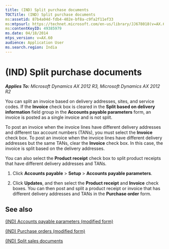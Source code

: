 ```yaml
---
title: (IND) Split purchase documents
TOCTitle: (IND) Split purchase documents
ms:assetid: 87b4a04d-fdb4-402e-bf8a-c9fa2f11ef33
ms:mtpsurl: https://technet.microsoft.com/en-us/library/JJ678018(v=AX.60)
ms:contentKeyID: 49385979
ms.date: 04/18/2014
mtps_version: v=AX.60
audience: Application User
ms.search.region: India
---
```


# (IND) Split purchase documents 


_**Applies To:** Microsoft Dynamics AX 2012 R3, Microsoft Dynamics AX 2012 R2_

You can split an invoice based on delivery addresses, sites, and service codes. If the **Invoice** check box is cleared in the **Split based on delivery information** field group in the **Accounts payable parameters** form, an invoice is posted as a single invoice and is not split.

To post an invoice when the invoice lines have different delivery addresses and different tax account numbers (TANs), you must select the **Invoice** check box. To post an invoice when the invoice lines have different delivery addresses but the same TANs, clear the **Invoice** check box. In this case, the invoice is split based on the delivery addresses.

You can also select the **Product receipt** check box to split product receipts that have different delivery addresses and TANs.

1.  Click **Accounts payable** \> **Setup** \> **Accounts payable parameters**.

2.  Click **Updates**, and then select the **Product receipt** and **Invoice** check boxes. You can then post and split a product receipt or invoice that has different delivery addresses and TANs in the **Purchase order** form.

## See also

[(IND) Accounts payable parameters (modified form)](https://technet.microsoft.com/en-us/library/jj664793\(v=ax.60\))

[(IND) Purchase orders (modified form)](https://technet.microsoft.com/en-us/library/jj664798\(v=ax.60\))

[(IND) Split sales documents](ind-split-sales-documents.md)

  


